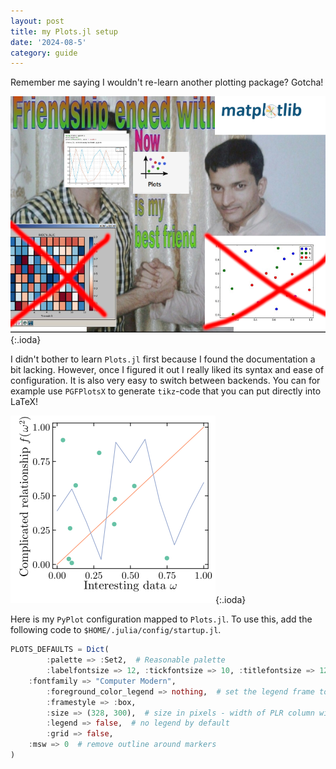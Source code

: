 ```yaml
---
layout: post
title: my Plots.jl setup
date: '2024-08-5'
category: guide
---
```


Remember me saying I wouldn't re-learn another plotting package? Gotcha!

![plots.jl friend](assets/images/plots.jl/new_plots_friend.png){:.ioda}

I didn't bother to learn `Plots.jl` first because I found the documentation a bit lacking. However, once I figured it out I really liked its syntax and ease of configuration. It is also very easy to switch between backends. You can for example use `PGFPlotsX` to generate `tikz`-code that you can put directly into LaTeX!

![plots example](assets/images/plots.jl/plot.png){:.ioda}

Here is my `PyPlot` configuration mapped to `Plots.jl`. To use this, add the following code to `$HOME/.julia/config/startup.jl`.

```julia
PLOTS_DEFAULTS = Dict(
        :palette => :Set2,  # Reasonable palette
        :labelfontsize => 12, :tickfontsize => 10, :titlefontsize => 12,
	:fontfamily => "Computer Modern",
        :foreground_color_legend => nothing,  # set the legend frame to invisible
        :framestyle => :box,
        :size => (328, 300),  # size in pixels - width of PLR column width
        :legend => false,  # no legend by default
        :grid => false,
	:msw => 0  # remove outline around markers
)
```